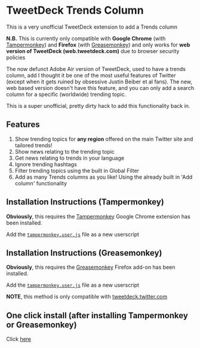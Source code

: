TweetDeck Trends Column
================

This is a very unofficial TweetDeck extension to add a Trends column

**N.B.** This is currently only compatible with **Google Chrome** (with [Tampermonkey](https://chrome.google.com/webstore/detail/dhdgffkkebhmkfjojejmpbldmpobfkfo)) and **Firefox** (with [Greasemonkey](https://addons.mozilla.org/en-US/firefox/addon/greasemonkey/)) and only works for **web version of TweetDeck (web.tweetdeck.com)** due to browser security policies

The now defunct Adobe Air version of TweetDeck, used to have a trends column, add I thought it be one of the most useful features of Twitter (except when it gets ruined by obsessive Justin Beiber et al fans). The new, web based version doesn't have this feature, and you can only add a search column for a specific (worldwide) trending topic.

This is a super unofficial, pretty dirty hack to add this functionality back in.

## Features

1. Show trending topics for **any region** offered on the main Twitter site and tailored trends!
2. Show news relating to the trending topic
3. Get news relating to trends in your language
4. Ignore trending hashtags
5. Filter trending topics using the built in Global Filter
6. Add as many Trends columns as you like! Using the already built in 'Add column' functionality

## Installation Instructions (Tampermonkey)

**Obviously**, this requires the [Tampermonkey](https://chrome.google.com/webstore/detail/dhdgffkkebhmkfjojejmpbldmpobfkfo) Google Chrome extension has been installed.

Add the [`tampermonkey.user.js`](https://github.com/whawker/TweetDeck-Chrome-Trends/raw/master/tampermonkey.user.js) file as a new userscript

## Installation Instructions (Greasemonkey)

**Obviously**, this requires the [Greasemonkey](https://addons.mozilla.org/en-US/firefox/addon/greasemonkey/) Firefox add-on has been installed.

Add the [`tampermonkey.user.js`](https://github.com/whawker/TweetDeck-Chrome-Trends/raw/master/tampermonkey.user.js) file as a new userscript

**NOTE**, this method is only compatible with [tweetdeck.twitter.com](https://tweetdeck.twitter.com)

## One click install (after installing Tampermonkey or Greasemonkey)
Click [here](https://github.com/whawker/TweetDeck-Chrome-Trends/raw/master/tampermonkey.user.js)
